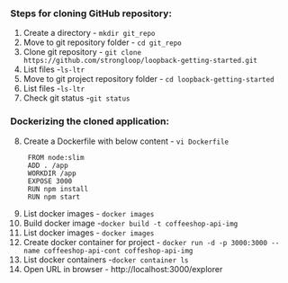 ### Steps for cloning GitHub repository:

1. Create a directory - `mkdir git_repo`
2. Move to git repository folder - `cd git_repo`
3. Clone git repository - `git clone https://github.com/strongloop/loopback-getting-started.git` 
4. List files -`ls-ltr` 
5. Move to git project repository folder - `cd loopback-getting-started`
6. List files -`ls-ltr`
7. Check git status -`git status`

### Dockerizing the cloned application:

8. Create a Dockerfile with below content - `vi Dockerfile`
   ```
    FROM node:slim
    ADD . /app
    WORKDIR /app
    EXPOSE 3000
    RUN npm install
    RUN npm start
    ```
9. List docker images - `docker images`
10. Build docker image -`docker build -t coffeeshop-api-img`
11. List docker images - `docker images`
12. Create docker container for project - `docker run -d -p 3000:3000 --name coffeeshop-api-cont coffeshop-api-img`
13. List docker containers -`docker container ls`
14. Open URL in browser - http://localhost:3000/explorer
